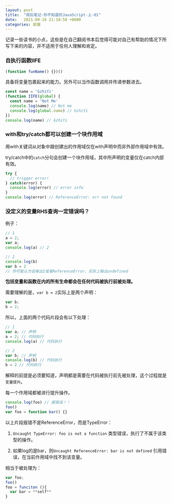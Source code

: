 ```yaml
---
layout: post
title:  "观后笔记-你不知道的JavaScript-上-01"
date:   2021-09-16 21:10:58 +0800
categories: 前端
---
```


记录一些读书的小点，这些是在自己翻阅书本后觉得可能对自己有帮助的情况下所写下来的内容，并不适用于任何人理解和肯定。

### 自执行函数IIFE

```js
(function funName() {})()
```

具备将变量包裹起来的能力。另外可以当作函数调用并传递参数进去。

```js
const name = 'GzhiYi'
(function IIFE(global) {
  const name = 'Not Me'
  console.log(name) // Not me
  console.log(global.name) // GzhiYi
})
console.log(name) // GzhiYi
```

### with和try/catch都可以创建一个块作用域

用with关键词从对象中跟创建出的作用域仅在with声明中而非外部作用域中有效。

try/catch中的`catch`分句会创建一个块作用域，其中所声明的变量仅在catch内部有效。

```js
try {
  // trigger error!
} catch(error) {
  console.log(error) // error info
}
console.log(error) // ReferenceError: err not found
```

### 没定义的变量RHS查询一定错误吗？

例子：

```js
// 1
a = 2;
var a;
console.log(a) // 2

// 2
console.log(b)
var b = 2
// 你可能认为会输出2或者ReferenceError，实际上输出undefined
```

**包括变量和函数在内的所有生命都会在任何代码被执行前被处理。**

需要理解的是，`var b = 2`实际上是两个声明：

```js
var b;
b = 2;
```

所以，上面的两个代码片段会有以下处理：

```js
// 1
var a; // 声明
a = 2; // 代码执行
console.log(a) // 代码执行

// 2
var b; // 声明
console.log(b) // 代码执行
b = 2 // 代码执行
```

解释的前提是必须要知道，声明都是需要在代码被执行前先被处理，这个过程就是`变量提升`。

每一个作用域都被进行提升操作。

```js
console.log(foo) // 报错误！！
foo()
var foo = function bar() {}
```
以上片段报错不是ReferenceError，而是TypeError：

1. `Uncaught TypeError: foo is not a function`
类型错误，执行了不属于该类型的操作。

2. 如果log的是bar，则`Uncaught ReferenceError: bar is not defined`
引用错误，在当前作用域中找不到该变量。

相当于被处理为：

```js
var foo;
foo()
foo = funciton (){
  var bar = **self**
}
```
